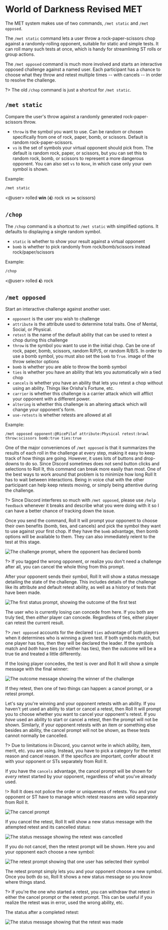 # World of Darkness Revised MET

The MET system makes use of two commands, `/met static` and `/met opposed`.

The `/met static` command lets a user throw a rock-paper-scissors chop against a randomly-rolling opponent, suitable for static and simple tests. It can roll many such tests at once, which is handy for streamlining ST rolls or group actions.

The `/met opposed` command is much more involved and starts an interactive opposed challenge against a named user. Each participant has a chance to choose what they throw and retest multiple times -- with cancels -- in order to resolve the challenge.

?> The old `/chop` command is just a shortcut for `/met static`.

## `/met static`

Compare the user's throw against a randomly generated rock-paper-scissors throw.

* `throw` is the symbol you want to use. Can be random or chosen specifically from one of rock, paper, bomb, or scissors. Default is random rock-paper-scissors.
* `vs` is the set of symbols your virtual opponent should pick from. The default is random rock, paper, or scissors, but you can set this to random rock, bomb, or scissors to represent a more dangerous opponent. You can also set `vs` to `None`, in which case only your own symbol is shown.

<!-- panels:start -->
<!-- panels:title -->
Example:
<!-- div:left-panel -->
```invocation
/met static
```
<!-- div:right-panel -->
<@user> rolled **win** (:rock: rock _vs_ :scissors: scissors)
<!-- panels:end -->

## `/chop`

The `/chop` command is a shortcut to `/met static` with simplified options. It defaults to displaying a single random symbol.

* `static` is whether to show your result against a virtual opponent
* `bomb` is whether to pick randomly from rock/bomb/scissors instead rock/paper/scissors

<!-- panels:start -->
<!-- panels:title -->
Example:
<!-- div:left-panel -->
```invocation
/chop
```
<!-- div:right-panel -->
<@user> rolled :rock: rock
<!-- panels:end -->

## `/met opposed`

Start an interactive challenge against another user.

* `opponent` is the user you wish to challenge
* `attribute` is the attribute used to determine total traits. One of Mental, Social, or Physical.
* `retest` is the name of the default ability that can be used to retest a chop during this challenge
* `throw` is the symbol you want to use in the initial chop. Can be one of rock, paper, bomb, scissors, random R/P/S, or random R/B/S. In order to use a bomb symbol, you must also set the `bomb` to `True`.
    image of the throw selector options
* `bomb` is whether you are able to throw the bomb symbol
* `ties` is whether you have an ability that lets you automatically win a tied chop
* `cancels` is whether you have an ability that lets you retest a chop without using an ability. Things like Orisha's Fortune, etc.
* `carrier` is whether this challenge is a carrier attack which will afflict your opponent with a different power.
* `altering` is whether this challenge is an altering attack which will change your opponent's form.
* `use-retests` is whether retests are allowed at all

Example:

```invocation
/met opposed opponent:@RicePilaf attribute:Physical retest:brawl throw:scissors bomb:true ties:true
```

One of the major conveniences of `/met opposed` is that it summarizes the results of each roll in the challenge at every step, making it easy to keep track of how things are going. However, it uses lots of buttons and drop-downs to do so. Since Discord sometimes does not send button clicks and selections to Roll It, this command can break more easily than most. One of the best ways to work around that problem is to minimize how long Roll It has to wait between interactions. Being in voice chat with the other participant can help keep retests moving, or simply being attentive during the challenge.

?> Since Discord interferes so much with `/met opposed`, please use `/help feedback` whenever it breaks and describe what you were doing with it so I can have a better chance of tracking down the issue.

Once you send the command, Roll It will prompt your opponent to choose their own benefits (bomb, ties, and cancels) and pick the symbol they want to use against your first chop. If they have the `bomb` advantage, then bomb options will be available to them. They can also immediately relent to the test at this stage.

![The challenge prompt, where the opponent has declared bomb](../_images/examples/met/initial.png)

?> If you tagged the wrong opponent, or realize you don't need a challenge after all, you can cancel the whole thing from this prompt.

After your opponent sends their symbol, Roll It will show a status message detailing the state of the challenge. This includes details of the challenge like its attribute and default retest ability, as well as a history of tests that have been made.

![The first status prompt, showing the outcome of the first test](../_images/examples/met/status.png)

The user who is currently losing can concede from here. If you both are truly tied, then *either* player can concede. Regardless of ties, either player can retest the current result.

?> `/met opposed` accounts for the declared `ties` advantage of both players when it determines who is winning a given test. If both symbols match, but one player has ties, then they will be declared the leader. If the symbols match and *both* have ties (or neither has ties), then the outcome will be a true tie and treated a little differently.

If the losing player concedes, the test is over and Roll It will show a simple message with the final winner:

![The outcome message showing the winner of the challenge](../_images/examples/met/outcome.png)

If they retest, then one of two things can happen: a cancel prompt, or a retest prompt.

Let's say you're winning and your opponent retests with an ability. If you haven't yet used an ability to start or cancel a retest, then Roll It will prompt you to choose whether you want to cancel your opponent's retest. If you *have* used an ability to start or cancel a retest, then the prompt will not be shown. Similarly, if your opponent retests with an item or something else besides an ability, the cancel prompt will not be shown, as these tests cannot normally be cancelled.

?> Due to limitations in Discord, you cannot write in which ability, item, merit, etc. you are using. Instead, you have to pick a category for the retest reason and cancel reason. If the specifics are important, confer about it with your opponent or STs separately from Roll It.

If you have the `cancels` advantage, the cancel prompt will be shown for *every* retest started by your opponent, regardless of what you've already used.

!> Roll It does not police the order or uniqueness of retests. You and your opponent or ST have to manage which retest reasons are valid separately from Roll It.

![The cancel prompt](../_images/examples/met/cancel.png)

If you cancel the retest, Roll It will show a new status message with the attempted retest and its cancelled status:

![The status message showing the retest was cancelled](../_images/examples/met/status_cancelled.png)

If you do not cancel, then the retest prompt will be shown. Here you and your opponent each choose a new symbol:

![The retest prompt showing that one user has selected their symbol](../_images/examples/met/retest.png)

The retest prompt simply lets you and your opponent choose a new symbol. Once you both do so, Roll It shows a new status message so you know where things stand.

?> If you're the one who started a retest, you can withdraw that retest in either the cancel prompt or the retest prompt. This can be useful if you realize the retest was in error, used the wrong ability, etc.

The status after a completed retest:

![The status message showing that the retest was made](../_images/examples/met/status_retested.png)
